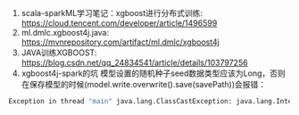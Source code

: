 1. scala-sparkML学习笔记：xgboost进行分布式训练: https://cloud.tencent.com/developer/article/1496599
2. ml.dmlc.xgboost4j.java: https://mvnrepository.com/artifact/ml.dmlc/xgboost4j
3. JAVA训练XGBOOST: https://blog.csdn.net/qq_24834541/article/details/103797256
4. xgboost4j-spark的坑
模型设置的随机种子seed数据类型应该为Long，否则在保存模型的时候(model.write.overwrite().save(savePath))会报错：
```bash
Exception in thread "main" java.lang.ClassCastException: java.lang.Integer cannot be cast to java.lang.Long at scala.runtime.BoxesRunTime.unboxToLong(BoxesRunTime.java:105)
```
